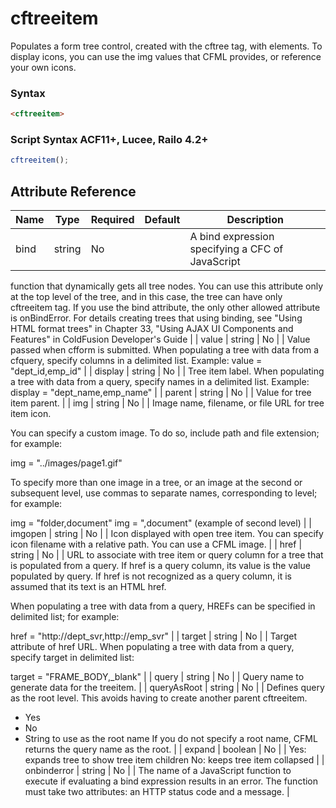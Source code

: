 # cftreeitem

Populates a form tree control, created with the cftree tag,
 with elements. To display icons, you can use the img values
 that CFML provides, or reference your own icons.

### Syntax

```html
<cftreeitem>
```

### Script Syntax ACF11+, Lucee, Railo 4.2+

```javascript
cftreeitem();
```

## Attribute Reference

| Name | Type | Required | Default | Description |
| --- | --- | --- | --- | --- |
| bind | string | No |  | A bind expression specifying a CFC of JavaScript
 function that dynamically gets all tree nodes. You can use
 this attribute only at the top level of the tree, and in this
 case, the tree can have only cftreeitem tag.
 If you use the bind attribute, the only other allowed
 attribute is onBindError. For details creating trees that
 using binding, see "Using HTML format trees" in Chapter
 33, "Using AJAX UI Components and Features" in
 ColdFusion Developer's Guide |
| value | string | No |  | Value passed when cfform is submitted. When populating a
 tree with data from a cfquery, specify columns in a
 delimited list. Example: value = "dept_id,emp_id" |
| display | string | No |  | Tree item label. When populating a tree with data from a
 query, specify names in a delimited list. Example:
 display = "dept_name,emp_name" |
| parent | string | No |  | Value for tree item parent. |
| img | string | No |  | Image name, filename, or file URL for tree item icon.

 You can specify a custom image. To do so, include path and
 file extension; for example:

 img = "../images/page1.gif"

 To specify more than one image in a tree, or an image at
 the second or subsequent level, use commas to separate
 names, corresponding to level; for example:


 img = "folder,document"
 img = ",document" (example of second level) |
| imgopen | string | No |  | Icon displayed with open tree item. You can specify icon
 filename with a relative path. You can use a CFML
 image. |
| href | string | No |  | URL to associate with tree item or query column for a tree
 that is populated from a query. If href is a query column,
 its value is the value populated by query. If href is not
 recognized as a query column, it is assumed that its text
 is an HTML href.

 When populating a tree with data from a query, HREFs can be
 specified in delimited list; for example:

 href = "http://dept_svr,http://emp_svr" |
| target | string | No |  | Target attribute of href URL. When populating a tree with
 data from a query, specify target in delimited list:

 target = "FRAME_BODY,_blank" |
| query | string | No |  | Query name to generate data for the treeitem. |
| queryAsRoot | string | No |  | Defines query as the root level. This avoids having to
 create another parent cftreeitem.

 * Yes
 * No
 * String to use as the root name
 If you do not specify a root name, CFML returns the
 query name as the root. |
| expand | boolean | No |  | Yes: expands tree to show tree item children
 No: keeps tree item collapsed |
| onbinderror | string | No |  | The name of a JavaScript function to execute if evaluating a bind expression results in an error. The function must take two attributes: an HTTP status code and a message. |
